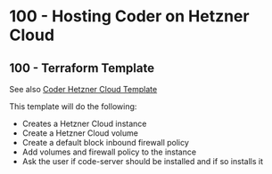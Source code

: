 # 100 - Hosting Coder on Hetzner Cloud


## 100 - Terraform Template

See also [Coder Hetzner Cloud Template](https://github.com/ntimo/coder-hetzner-cloud-template)

This template will do the following:

- Creates a Hetzner Cloud instance
- Create a Hetzner Cloud volume
- Create a default block inbound firewall policy
- Add volumes and firewall policy to the instance
- Ask the user if code-server should be installed and if so installs it
